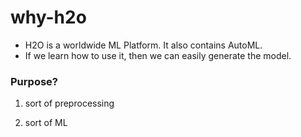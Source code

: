 # why-h2o
- H2O is a worldwide ML Platform. It also contains AutoML. 
- If we learn how to use it, then we can easily generate the model.



### Purpose?

1. sort of preprocessing

2. sort of ML



